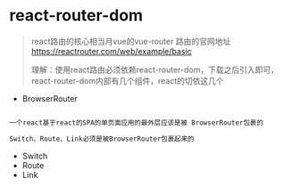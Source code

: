 # react-router-dom

> react路由的核心相当月vue的vue-router
> 路由的官网地址 https://reactrouter.com/web/example/basic
> 
> 理解：使用react路由必须依赖react-router-dom，下载之后引入即可，react-router-dom内部有几个组件，react的切依这几个
+ BrowserRouter
```javascript

一个react基于react的SPA的单页面应用的最外层应该是被 BrowserRouter包裹的

Switch、Route、Link必须是被BrowserRouter包裹起来的

```
+ Switch
+ Route
+ Link
